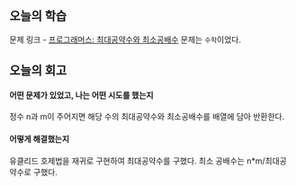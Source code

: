 ## 오늘의 학습
문제 링크 - [프로그래머스: 최대공약수와 최소공배수](https://school.programmers.co.kr/learn/courses/30/lessons/12940?language=javascript)
문제는 `수학`이었다.


## 오늘의 회고
#### 어떤 문제가 있었고, 나는 어떤 시도를 했는지
정수 n과 m이 주어지면 해당 수의 최대공약수와 최소공배수를 배열에 담아 반환한다.

#### 어떻게 해결했는지
유클리드 호제법을 재귀로 구현하여 최대공약수를 구했다.
최소 공배수는 n*m/최대공약수로 구했다.
